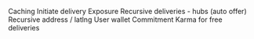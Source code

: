 Caching
Initiate delivery
Exposure
Recursive deliveries - hubs (auto offer)
Recursive address / latlng
User wallet
Commitment
Karma for free deliveries
